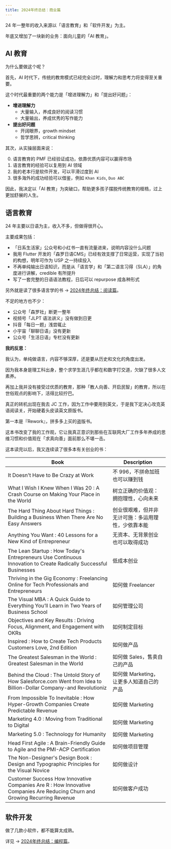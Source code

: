 ```yaml
---
title: 2024年终总结：商业篇
---
```


24 年一整年的收入来源以「语言教育」和「软件开发」为主。

年底又增加了一块新的业务：面向儿童的「AI 教育」。

## AI 教育

为什么要做这个呢？

首先，AI 时代下，传统的教育模式已经完全过时，理解力和思考力将变得至关重要。

这个时代最重要的两个能力是「增进理解力」和「提出好问题」：

- **增进理解力**
	- 大量输入，养成良好的阅读习惯
	- 大量输出，养成优秀的写作能力
- **提出好问题**
	- 开阔眼界，growth mindset
	- 哲学思辨，critical thinking

其次，从实操层面来说：

0. 语言教育的 PMF 已经验证成功，依靠优质内容可以赢得市场
0. 语言教育的经验可以复用到 AI 领域
0. 我的老本行是软件开发，可以平滑过度到 AI
0. 很多海外的成功经验可以借鉴，例如 `Khan Kids`, `Duo ABC`

因此，我决定以「AI 教育」为突破口，帮助更多孩子摆脱传统教育的桎梏，过上更加舒展的人生。

## 语言教育

24 年主要以日语为主，收入不多，但做得很开心。

主要成果包括：

- 「日系生活家」公众号和小红书一直有流量进来，说明内容没什么问题
- 我用 Flutter 开发的「森罗日语CMS」已经有效支撑了日常运营，实现了当初的构想，明年可作为 USP 之一持续投入
- 不再单纯输出日语知识，而是从「语言学」和「第二语言习得（SLA）」的角度进行讲解，credible 有所提升
- 写了一套完整的日语语法教程，日后可以 repurpose 成各种形式

另外就是读了很多语言学的书 → [2024年终总结：阅读篇](https://liangfei.me/2024/12/31/year-end-review-reading.html#语言学)。

不足的地方也不少：

- 公众号「森罗社」断更一整年
- 视频号「JLPT 语法讲义」没有做到日更
- 抖音「每日一题」浅尝辄止
- 小宇宙「聊聊日语」没有更新
- 公众号「生活日语」专栏没有更新

**我的反思：**

我认为，单纯做语言，内容不够深厚，还是要从历史和文化的角度出发。

因为我本身是理工科出身，整个求学生涯几乎都在和数字打交道，欠缺了很多人文素养。

再加上我并没有接受过优质的教育，那种「教人向善、开启民智」的教育，所以在世俗观点的影响下，活得比较拧巴。

真正的转机出现在我去 JC 工作，因为工作中要用到英文，于是我下定决心攻克英语阅读关，开始硬着头皮读英文原版书。

第一本是『Rework』，拼多多上买的盗版书。

这本书改变了我的工作观，它让我真正意识到那些在互联网大厂工作多年养成的思维习惯和价值观在「求真向善」面前那么不堪一击。

这本读完以后，我又连续读了很多本有关创业的书：

Book | Description
--- | ---
It Doesn't Have to Be Crazy at Work | 不 996，不拼命加班也可以赚到钱
What I Wish I Knew When I Was 20 : A Crash Course on Making Your Place in the World | 树立正确的价值观：拥抱理性，心向未来
The Hard Thing About Hard Things : Building a Business When There Are No Easy Answers | 创业很艰难，但并非无计可施：多运用理性，少依靠本能
Anything You Want : 40 Lessons for a New Kind of Entrepreneur | 无资本、无背景创业也可以取得成功
The Lean Startup : How Today's Entrepreneurs Use Continuous Innovation to Create Radically Successful Businesses | 低成本创业
Thriving in the Gig Economy : Freelancing Online for Tech Professionals and Entrepreneurs | 如何做 Freelancer
The Visual MBA : A Quick Guide to Everything You’ll Learn in Two Years of Business School | 如何管理公司
Objectives and Key Results : Driving Focus, Alignment, and Engagement with OKRs | 如何制定目标
Inspired : How to Create Tech Products Customers Love, 2nd Edition | 如何做产品
The Greatest Salesman in the World : Greatest Salesman in the World | 如何做 Sales，售卖自己的产品
Behind the Cloud : The Untold Story of How Salesforce.com Went from Idea to Billion-Dollar Company-and Revolutioniz | 如何做 Marketing，让更多人知道自己的产品
From Impossible To Inevitable : How Hyper-Growth Companies Create Predictable Revenue | 如何做 Marketing
Marketing 4.0 : Moving from Traditional to Digital | 如何做 Marketing
Marketing 5.0 : Technology for Humanity | 如何做 Marketing
Head First Agile : A Brain-Friendly Guide to Agile and the PMI-ACP Certification | 如何做项目管理
The Non-Designer's Design Book : Design and Typographic Principles for the Visual Novice | 如何做设计
Customer Success How Innovative Companies Are R : How Innovative Companies Are Reducing Churn and Growing Recurring Revenue | 如何做客户成功

## 软件开发

做了几款小软件，都不能算太成熟。

详见 → [2024年终总结：编程篇](https://liangfei.me/2024/12/31/year-end-review-programming.html)。
